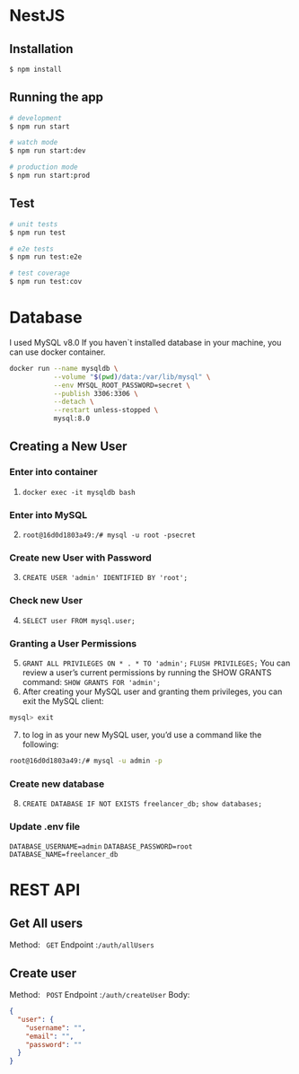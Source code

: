 # NestJS

## Installation

```bash
$ npm install
```

## Running the app

```bash
# development
$ npm run start

# watch mode
$ npm run start:dev

# production mode
$ npm run start:prod
```

## Test

```bash
# unit tests
$ npm run test

# e2e tests
$ npm run test:e2e

# test coverage
$ npm run test:cov
```

# Database

I used MySQL v8.0
If you haven`t installed database in your machine, you can use docker container.

```bash
docker run --name mysqldb \
           --volume "$(pwd)/data:/var/lib/mysql" \
           --env MYSQL_ROOT_PASSWORD=secret \
           --publish 3306:3306 \
           --detach \
           --restart unless-stopped \
           mysql:8.0
```

## Creating a New User

### Enter into container

1.  `docker exec -it mysqldb bash`

### Enter into MySQL

2. `root@16d0d1803a49:/# mysql -u root -psecret`

### Create new User with Password

3. `CREATE USER 'admin' IDENTIFIED BY 'root';`

### Check new User

4. `SELECT user FROM mysql.user;`

### Granting a User Permissions

5. `GRANT ALL PRIVILEGES ON * . * TO 'admin';`
   `FLUSH PRIVILEGES;`
   You can review a user’s current permissions by running the SHOW GRANTS command:
   `SHOW GRANTS FOR 'admin';`
6. After creating your MySQL user and granting them privileges, you can exit the MySQL client:

```bash
mysql> exit
```

7. to log in as your new MySQL user, you’d use a command like the following:

```bash
root@16d0d1803a49:/# mysql -u admin -p
```

### Create new database

8. `CREATE DATABASE IF NOT EXISTS freelancer_db;`
   `show databases;`

### Update .env file

`DATABASE_USERNAME=admin`
`DATABASE_PASSWORD=root`
`DATABASE_NAME=freelancer_db`

# REST API

## Get All users

Method: ` GET`
Endpoint :`/auth/allUsers`

## Create user

Method: ` POST`
Endpoint :`/auth/createUser`
Body:

```json
{
  "user": {
    "username": "",
    "email": "",
    "password": ""
  }
}
```
